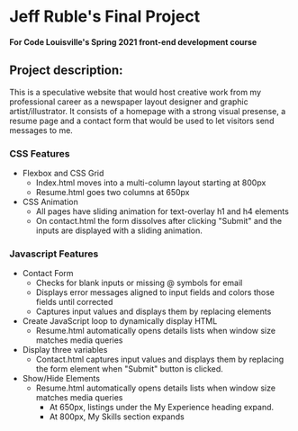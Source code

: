 

# Jeff Ruble's Final Project
#### For Code Louisville's Spring 2021 front-end development course

## Project description: 
This is a speculative website that would host creative work from my professional career as a newspaper layout designer and graphic artist/illustrator. It consists of a homepage with a strong visual presense, a resume page and a contact form that would be used to let visitors send messages to me.

### CSS Features
- Flexbox and CSS Grid
    - Index.html moves into a multi-column layout starting at 800px
    - Resume.html goes two columns at 650px
- CSS Animation
    - All pages have sliding animation for text-overlay h1 and h4 elements
    - On contact.html the form dissolves after clicking "Submit" and the inputs are displayed with a sliding animation.

### Javascript Features
- Contact Form
    - Checks for blank inputs or missing @ symbols for email
    - Displays error messages aligned to input fields and colors those fields until corrected
    - Captures input values and displays them by replacing elements
- Create JavaScript loop to dynamically display HTML
    - Resume.html automatically opens details lists when window size matches media queries
- Display three variables
    - Contact.html captures input values and displays them by replacing the form element when "Submit" button is clicked.
- Show/Hide Elements
    - Resume.html automatically opens details lists when window size matches media queries
        - At 650px, listings under the My Experience heading expand.
        - At 800px, My Skills section expands